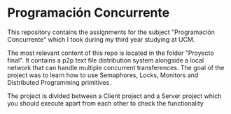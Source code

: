 # Programación Concurrente

This repository contains the assignments for the subject "Programación Concurrente" which I took during my third year studying at UCM.

The most relevant content of this repo is located in the folder "Proyecto final". It contains a p2p text file distribution system alongside a local network that can handle multiple concurrent transferences. The goal of the project was to learn how to use Semaphores, Locks, Monitors and Distributed Programming primitives. 

The project is divided between a Client project and a Server project which you should execute apart from each other to check the functionality
